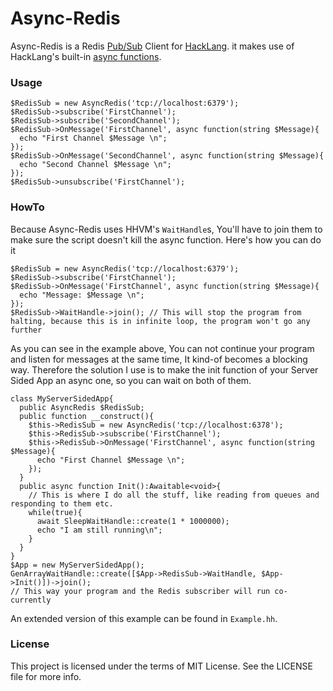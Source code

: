 Async-Redis
==========
Async-Redis is a Redis [Pub/Sub][PubSub] Client for [HackLang][HackLang]. it makes use of HackLang's built-in [async functions][async].

### Usage

```hack
$RedisSub = new AsyncRedis('tcp://localhost:6379');
$RedisSub->subscribe('FirstChannel');
$RedisSub->subscribe('SecondChannel');
$RedisSub->OnMessage('FirstChannel', async function(string $Message){
  echo "First Channel $Message \n";
});
$RedisSub->OnMessage('SecondChannel', async function(string $Message){
  echo "Second Channel $Message \n";
});
$RedisSub->unsubscribe('FirstChannel');
```

### HowTo

Because Async-Redis uses HHVM's `WaitHandle`s, You'll have to join them to make sure the script doesn't kill the async function.
Here's how you can do it

```hack
$RedisSub = new AsyncRedis('tcp://localhost:6379');
$RedisSub->subscribe('FirstChannel');
$RedisSub->OnMessage('FirstChannel', async function(string $Message){
  echo "Message: $Message \n";
});
$RedisSub->WaitHandle->join(); // This will stop the program from halting, because this is in infinite loop, the program won't go any further
```
As you can see in the example above, You can not continue your program and listen for messages at the same time, It kind-of becomes a blocking way.
Therefore the solution I use is to make the init function of your Server Sided App an async one, so you can wait on both of them.
```hack
class MyServerSidedApp{
  public AsyncRedis $RedisSub;
  public function __construct(){
    $this->RedisSub = new AsyncRedis('tcp://localhost:6378');
    $this->RedisSub->subscribe('FirstChannel');
    $this->RedisSub->OnMessage('FirstChannel', async function(string $Message){
      echo "First Channel $Message \n";
    });
  }
  public async function Init():Awaitable<void>{
    // This is where I do all the stuff, like reading from queues and responding to them etc.
    while(true){
      await SleepWaitHandle::create(1 * 1000000);
      echo "I am still running\n";
    }
  }
}
$App = new MyServerSidedApp();
GenArrayWaitHandle::create([$App->RedisSub->WaitHandle, $App->Init()])->join();
// This way your program and the Redis subscriber will run co-currently
```
An extended version of this example can be found in `Example.hh`.

### License

This project is licensed under the terms of MIT License. See the LICENSE file for more info.

[PubSub]:http://redis.io/commands/pubsub
[HackLang]:http://hacklang.org
[async]:http://docs.hhvm.com/manual/en/hack.async.php
